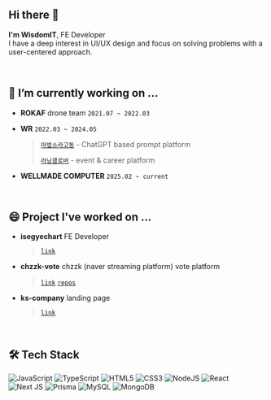 ## Hi there 👋
**I'm WisdomIT**, FE Developer  
I have a deep interest in UI/UX design and focus on solving problems with a user-centered approach.

<br/>

<!--
**WisdomIT/WisdomIT** is a ✨ _special_ ✨ repository because its `README.md` (this file) appears on your GitHub profile.

Here are some ideas to get you started:

- 🔭 I’m currently working on ...
- 🌱 I’m currently learning ...
- 👯 I’m looking to collaborate on ...
- 🤔 I’m looking for help with ...
- 💬 Ask me about ...
- 📫 How to reach me: ...
- 😄 Pronouns: ...
- ⚡ Fun fact: ...
-->

## 🔭 I’m currently working on ...

- **ROKAF** drone team `2021.07 ~ 2022.03`

- **WR** `2022.03 ~ 2024.05`
  > [`마법소라고동`](https://github.com/WisdomIT/soragodong) - ChatGPT based prompt platform
  > 
  > [`러닝클로버`](https://learncle.com) - event & career platform

- **WELLMADE COMPUTER** `2025.02 ~ current`

<br/>

## 😄 Project I've worked on ...
- **isegyechart** FE Developer
  > [`link`](https://isegye.live/)
  
- **chzzk-vote** chzzk (naver streaming platform) vote platform
  > [`link`](https://chzzk-vote.vercel.app/)
  > [`repos`](https://github.com/WisdomIT/chzzk-vote)

- **ks-company** landing page
  > [`link`](http://ks-company.kr/)

<br/>

## 🛠 Tech Stack
![JavaScript](https://img.shields.io/badge/javascript-%23323330.svg?style=for-the-badge&logo=javascript&logoColor=%23F7DF1E)
![TypeScript](https://img.shields.io/badge/typescript-%23007ACC.svg?style=for-the-badge&logo=typescript&logoColor=white)
![HTML5](https://img.shields.io/badge/html5-%23E34F26.svg?style=for-the-badge&logo=html5&logoColor=white)
![CSS3](https://img.shields.io/badge/css3-%231572B6.svg?style=for-the-badge&logo=css3&logoColor=white)
![NodeJS](https://img.shields.io/badge/node.js-6DA55F?style=for-the-badge&logo=node.js&logoColor=white)
![React](https://img.shields.io/badge/react-%2320232a.svg?style=for-the-badge&logo=react&logoColor=%2361DAFB)
![Next JS](https://img.shields.io/badge/Next-black?style=for-the-badge&logo=next.js&logoColor=white)
![Prisma](https://img.shields.io/badge/Prisma-%232D3748?style=for-the-badge&logo=Prisma&logoColor=white)
![MySQL](https://img.shields.io/badge/mysql-%234479A1.svg?style=for-the-badge&logo=mysql&logoColor=white)
![MongoDB](https://img.shields.io/badge/MongoDB-%234ea94b.svg?style=for-the-badge&logo=mongodb&logoColor=white)

